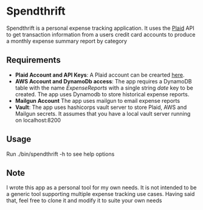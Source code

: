# Spendthrift

Spendthrift is a personal expense tracking application. It uses the [Plaid](https://plaid.com) API to get transaction information from a users credit card accounts to produce a monthly expense summary report by category

## Requirements
- **Plaid Account and API Keys**: A Plaid account can be crearted [here](https://plaid.com/pricing/).
- **AWS Account and DynamoDb access**: The app requires a DynamoDB table with the name *ExpenseReports* with a single  string *date* key to be created. The app uses Dynamodb to store historical expense reports.
- **Mailgun Account** The app uses mailgun to email expense reports
- **Vault**:  The app uses  hashicorps vault server to store Plaid, AWS and Mailgun secrets. It assumes that you have a local vault server running on localhost:8200 

## Usage
Run ./bin/spendthrift -h to see help options

## Note
I wrote this app as a personal tool for my own needs. It is not intended to be a generic tool supporting multiple expense tracking use cases. Having said that, feel free to clone it and modify it to suite your own needs




